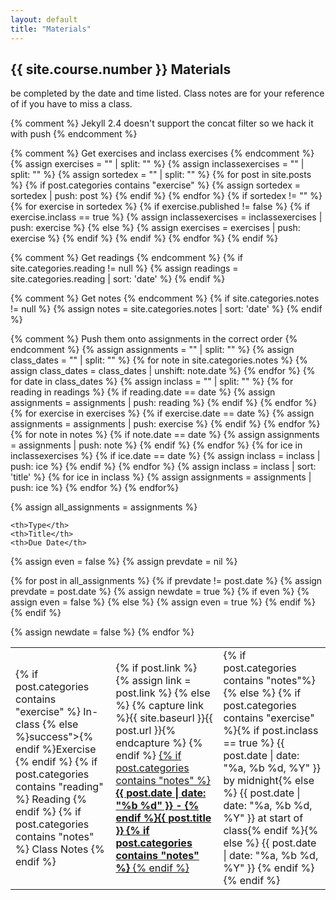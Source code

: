 ```yaml
---
layout: default
title: "Materials"
---
```


## {{ site.course.number }} Materials

be completed by the date and time listed.  Class notes are for your reference of if you have to miss a class.

{% comment %} Jekyll 2.4 doesn't support the concat filter so we hack it with push {% endcomment %}



{% comment %} Get exercises and inclass exercises {% endcomment %}
{% assign exercises = "" | split: "" %}
{% assign inclassexercises = "" | split: "" %}
{% assign sortedex = "" | split: "" %}
{% for post in site.posts %}
    {% if post.categories contains "exercise" %}
        {% assign sortedex = sortedex | push: post %}
    {% endif %}
{% endfor %}
{% if sortedex != "" %}
{% for exercise in sortedex %}
    {% if exercise.published != false %}
        {% if exercise.inclass == true %}
            {% assign inclassexercises = inclassexercises | push: exercise %}
        {% else %}
            {% assign exercises = exercises | push: exercise %}
        {% endif %}
    {% endif %}
{% endfor %}
{% endif %}

{% comment %} Get readings {% endcomment %}
{% if site.categories.reading != null %}
{% assign readings = site.categories.reading |  sort: 'date' %}
{% endif %}

{% comment %} Get notes {% endcomment %}
{% if site.categories.notes != null %}
{% assign notes = site.categories.notes |  sort: 'date' %}
{% endif %}

{% comment %} Push them onto assignments in the correct order {% endcomment %}
{% assign assignments = "" | split: "" %}
{% assign class_dates = "" | split: "" %}
{% for note in site.categories.notes %}
    {% assign class_dates = class_dates | unshift: note.date %}
{% endfor %}
{% for date in class_dates %}
    {% assign inclass = "" | split: "" %}
    {% for reading in readings %}
      {% if reading.date  == date %}
          {% assign assignments = assignments | push: reading %}
      {% endif %}
    {% endfor %}
    {% for exercise in exercises %}
      {% if exercise.date  == date %}
      {% assign assignments = assignments | push: exercise %}
      {% endif %}
    {% endfor %}
    {% for note in notes %}
        {% if note.date == date %}
        {% assign assignments = assignments | push: note %}
        {% endif %}
    {% endfor %}
    {% for ice in inclassexercises %}
      {% if ice.date == date %}
      {% assign inclass = inclass | push: ice %}
      {% endif %}
    {% endfor %}
    {% assign inclass = inclass | sort: 'title' %}
    {% for ice in inclass %}
      {% assign assignments = assignments | push: ice %}
    {% endfor %}
{% endfor%}

{% assign all_assignments = assignments  %}

<table role="main" aria-label="Assignments list">

    <th>Type</th>
    <th>Title</th>
    <th>Due Date</th>

{% assign even = false %}
{% assign prevdate = nil %}

{% for post in all_assignments  %}
{% if prevdate != post.date %}
    {% assign prevdate = post.date %}
    {% assign newdate = true %}
    {% if even %}
        {% assign even = false %}
    {% else %}
        {% assign even = true %}
    {% endif %}
{% endif %}
    <tr aria-label='{{ post.title | escape }}' class="{% if even %}even{% else %}odd{% endif %} {{ post.date | date: '%b%d' }} {% if newdate %}newdate{% endif %} {% if post.categories contains 'notes' %}notes{% endif %}">
        <td>
            {% if post.categories contains "exercise" %}
            <span class="label round {% if post.inclass == true %}warning">In-class {% else %}success">{% endif %}Exercise</span>
            {% endif %}
            {% if post.categories contains "reading" %}
            <span class="label round info">Reading</span>
            {% endif %}
            {% if post.categories contains "notes" %}
            <span class="label round">Class Notes</span>
            {% endif %}
        </td>
        <td>
            {% if post.link %}
                {% assign link = post.link %}
            {% else %}
                {% capture link %}{{ site.baseurl }}{{ post.url }}{% endcapture %}
            {% endif %}
            <a href="{{ link }}">{% if post.categories contains "notes" %} <b>{{ post.date | date: "%b %d" }} - {% endif %}{{ post.title }} {% if post.categories contains "notes" %} </b>{% endif %}</a>
        </td>
        <td>
            {% if post.categories contains "notes"%}
            {% else %}
            <span>{% if post.categories contains "exercise" %}{% if post.inclass == true %} {{ post.date | date: "%a, %b %d, %Y" }} by midnight{% else %} {{ post.date | date: "%a, %b %d, %Y" }} at start of class{% endif %}{% else %} {{ post.date | date: "%a, %b %d, %Y" }} {% endif %}</span>
            {% endif %}
        </td>
    </tr>
{% assign newdate = false %}
{% endfor %}

</table>

<!-- WIP
<script>
$('.notes').click(function() {
    var $this = $(this);
    var prevdate = $(this).prevUntil('.newdate').prev();
    console.log(prevdate);
    prevdate.nextUntil('.newdate').slideToggle(100).promise().done(function () {
        $this.find('span').text(function (_, value) {
            return value == '-' ? '+' : '-'
        });
    });
    $(this).slideToggle();
});
</script>-->